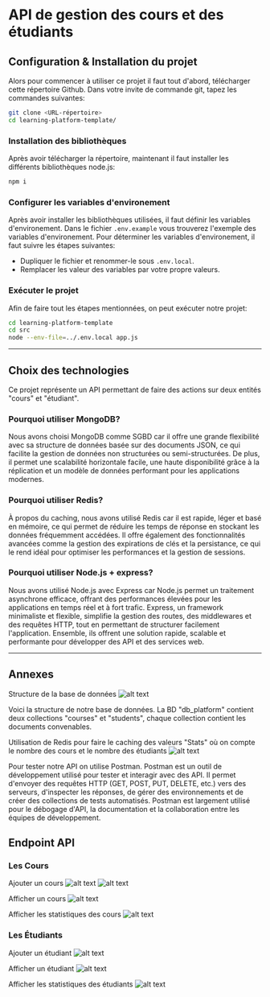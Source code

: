 # API de gestion des cours et des étudiants

## Configuration & Installation du projet

Alors pour commencer à utiliser ce projet il faut tout d'abord, télécharger cette répertoire Github. Dans votre invite de commande git, tapez les commandes suivantes:

```bash
git clone <URL-répertoire>
cd learning-platform-template/
```

### Installation des bibliothèques

Après avoir télécharger la répertoire, maintenant il faut installer les différents bibliothèques node.js:

```bash
npm i
```

### Configurer les variables d'environement

Après avoir installer les bibliothèques utilisées, il faut définir les variables d'environement. Dans le fichier `.env.example` vous trouverez l'exemple des variables d'environement. Pour déterminer les variables d'environement, il faut suivre les étapes suivantes:

<ul>
    <li>Dupliquer le fichier et renommer-le sous <code>.env.local</code>.</li>
    <li>Remplacer les valeur des variables par votre propre valeurs.</li>
</ul>

### Exécuter le projet

Afin de faire tout les étapes mentionnées, on peut exécuter notre projet:

```bash
cd learning-platform-template
cd src
node --env-file=../.env.local app.js
```

---

## Choix des technologies

Ce projet représente un API permettant de faire des actions sur deux entités "cours" et "étudiant".

### Pourquoi utiliser MongoDB?

Nous avons choisi MongoDB comme SGBD car il offre une grande flexibilité avec sa structure de données basée sur des documents JSON, ce qui facilite la gestion de données non structurées ou semi-structurées. De plus, il permet une scalabilité horizontale facile, une haute disponibilité grâce à la réplication et un modèle de données performant pour les applications modernes.

### Pourquoi utiliser Redis?

À propos du caching, nous avons utilisé Redis car il est rapide, léger et basé en mémoire, ce qui permet de réduire les temps de réponse en stockant les données fréquemment accédées. Il offre également des fonctionnalités avancées comme la gestion des expirations de clés et la persistance, ce qui le rend idéal pour optimiser les performances et la gestion de sessions.

### Pourquoi utiliser Node.js + express?

Nous avons utilisé Node.js avec Express car Node.js permet un traitement asynchrone efficace, offrant des performances élevées pour les applications en temps réel et à fort trafic. Express, un framework minimaliste et flexible, simplifie la gestion des routes, des middlewares et des requêtes HTTP, tout en permettant de structurer facilement l'application. Ensemble, ils offrent une solution rapide, scalable et performante pour développer des API et des services web.

---

## Annexes

Structure de la base de données
![alt text](image.png)

Voici la structure de notre base de données. La BD "db_platform" contient deux collections "courses" et "students", chaque collection contient les documents convenables.

Utilisation de Redis pour faire le caching des valeurs "Stats" où on compte le nombre des cours et le nombre des étudiants
![alt text](image-1.png)

Pour tester notre API on utilise Postman.
Postman est un outil de développement utilisé pour tester et interagir avec des API. Il permet d'envoyer des requêtes HTTP (GET, POST, PUT, DELETE, etc.) vers des serveurs, d'inspecter les réponses, de gérer des environnements et de créer des collections de tests automatisés. Postman est largement utilisé pour le débogage d'API, la documentation et la collaboration entre les équipes de développement.

## Endpoint API

### Les Cours

Ajouter un cours
![alt text](image-2.png)
![alt text](image-3.png)

Afficher un cours
![alt text](image-4.png)

Afficher les statistiques des cours
![alt text](image-5.png)

### Les Étudiants

Ajouter un étudiant
![alt text](image-6.png)

Afficher un étudiant
![alt text](image-7.png)

Afficher les statistiques des étudiants
![alt text](image-8.png)
